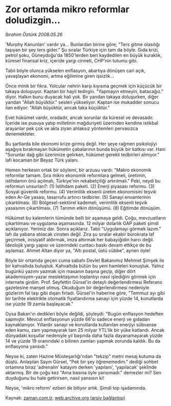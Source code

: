# Zor ortamda mikro reformlar doludizgin...

*İbrahim Öztürk 2008.05.26*

<tr><td class="metin" colspan="2" style="padding-top: 20px; padding-left: 5px; padding-right: 10px;">'Murphy Kanunları' vardır ya... Bunlardan birine göre; "Ters gitme olasılığı taşıyan bir şey ters gider." Şu sıralar Türkiye için tam da böyle. Gıda krizi, petrol şoku, Güneydoğu'da 1850'lerden beri kaydedilen en büyük kuraklık, küresel finansal kriz, içeride yargı cinneti, CHP'nin tutumu gibi.</td></tr><tr><td class="metin" colspan="2" style="padding-top: 20px; padding-left: 5px; padding-right: 10px;"><p>Tabii böyle olunca yükselen enflasyon, abartıya dönüşen cari açık, yavaşlayan ekonomi, artma eğilimine giren işsizlik...
<p>Önce minik bir fıkra. Yolcular nehrin karşı kıyısına geçmek için küçücük bir takaya doluşuyor. Kaptan bir hayli tedirgin. "Yapmayın etmeyin, batacağız." diyor. Halkın bunu duyacak hali yok. Bir yandan takaya doluşurken, diğer yandan "Allah büyüktür." sesleri yükseliyor. Kaptan ise mukadder sonucu ilan ediyor: "Allah büyüktür, ancak taka küçüktür."
<p>Evet hükümet vardır, oradadır, ancak sorunlar da küresel ve devasadır. İçeride ise pusuya yatıp milletinin mağduriyeti üzerinden kendine istikbal arayanlar pek çok ve akla ziyan ahlaksız yöntemleri pervasızca denemekteler.
<p>Bu şartlarda bile ekonomi krize girmiş değil. Her şeye rağmen psikolojiyi aşağıya bırakmayan hükümetin çabalarının bunda büyük bir katkısı var. Hani "Sorunlar dağ gibi üzerimize gelirken, hükümet gerekli tedbirleri almıyor." lafı kocaman bir Beyaz Türk yalanı.
<p>Hemen herkesin ortak bir söylemi, bir arzusu vardı: "Makro ekonomik reformlar tamam. Sıra mikro ekonomik reformlara gelmeli, üretimin, istihdamın önü açılmalı, Türkiye'nin rekabetçiliği artırılmalı." Peki, neydi bu reformun unsurları?: (1) İstihdam paketi. (2) Enerji piyasası reformu. (3) Sosyal güvenlik reformu. (4) Verimlilik eksenli üretim ekonomisini teşvik eden Ar-Ge yasası, tasarrufu artırıcı tedbirler. (5) Sanayi envanterinin çıkartılması. (6) Bölgesel-sektörel kademeli, verimlilik eksenli teşvik yasasının çıkartılması. (7) Tarımın etkin dönüşümü. (8) Eğitimde dönüşüm.
<p>Hükümet bu kalemlerin tümünde belli bir aşamaya geldi. Çoğu, mevzuatların çıkartılması ve uygulama aşamasında. 12 milyar dolarlık GAP paketi şimdi açıklanıyor. Yerimiz dar. Sonra açıklarız. Tabii "Uygulamayı görmek lazım." lafı da yabana atılacak cinsten değil. Zira şu sıralar ekabir bürokrata laf geçirmek, inisiyatif aldırmak, imza attırmak her babayiğidin harcı değil. İdeolojik yargı yapısı ve üzerindeki cuntacı baskı devam ettikçe de bu aşılamaz. Ahmet Altan diyor ya, "Altı postal, üstü cübbe", aynen öyle!
<p>Böyle bir ortamda geçen cuma sabahı Devlet Bakanımız Mehmet Şimşek ile bir kahvaltıda buluştuk. Kahvaltıda bütün bu yeni hamleleri konuştuk. Yalnız bugünkü yazımı yazmak için masanın başına geçip, diğer dört akademisyen-yazar meslektaşımın toplantıyı nasıl işlediğini görmek için internete girdim. Prof. Seyfettin Gürsel'in detaylı değerlendirmesi Referans gazetesine manşet olmuş. Okuduğum bir değerlendirmesi nedeniyle gözlerim fal taşı gibi dışarı fırladı. Gürsel'in haberine göre, "Temmuz ayı gibi bir tarihte elektrikte otomatik fiyatlandırma sanayi için yüzde 14, konutlarda ise yüzde 19 zamla başlayacak."
<p>Oysa Bakan'ın dedikleri böyle değildi, şöyleydi: "Bugün enflasyon hedeften sapmıştır. Mevcut enflasyonun yüzde 66'sı sadece enerji ve gıdadan kaynaklanıyor. Yıllardır sanayi ve konutlarda kullanılan enerjiyi sübvanse eden kamu, zam yapmayarak tam 25 milyar YTL'lik bir yüke katlandı. Ancak dünyadaki koşullar nedeniyle yıl başında daha fazla dayanamayarak yüzde 14 ve yüzde 19 oranındaki o bilinen zamları yapmak zorunda kaldık. Bu da enflasyona yansıdı." 
<p>Neyse ki, zaten Hazine Müsteşarlığı'ndan "tekzip" metni mesaj kutuma da düştü. Anlaşılan Sayın Gürsel, "Pek bir şey öğrenemedim." dediği sohbet ortamına biraz 'adrenalin' katayım derken 'yapılanı', 'yapılacak' şeklinde aktarmış. Bir de çoğu kez "Ama basına öyle yansımadı." demezler mi? Sen duyduğunu bu hale getirirsen, nasıl yansısın ki!
<p>Neyse, 'mikro reform' ezberi de bitiyor artık. Şimdi top işadamında.<br/></p></p></p></p></p></p></p></p></p></p></td></tr>

Kaynak: [zaman.com.tr](http://zaman.com.tr/yazar.do?yazino=694129), [web.archive.org (arşiv bağlantısı)](http://web.archive.org/web/20080804165218/http://www.zaman.com.tr:80/yazar.do?yazino=694129)
